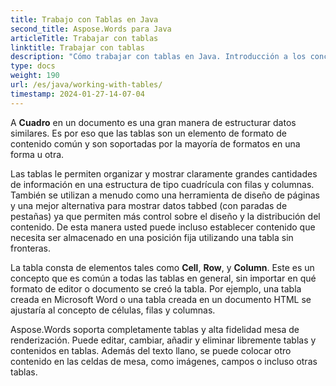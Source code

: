 ```yaml
---
title: Trabajo con Tablas en Java
second_title: Aspose.Words para Java
articleTitle: Trabajar con tablas
linktitle: Trabajar con tablas
description: "Cómo trabajar con tablas en Java. Introducción a los conceptos de nodos de tabla Aspose.Words para Java."
type: docs
weight: 190
url: /es/java/working-with-tables/
timestamp: 2024-01-27-14-07-04
---
```


A **Cuadro** en un documento es una gran manera de estructurar datos similares. Es por eso que las tablas son un elemento de formato de contenido común y son soportadas por la mayoría de formatos en una forma u otra.

Las tablas le permiten organizar y mostrar claramente grandes cantidades de información en una estructura de tipo cuadrícula con filas y columnas. También se utilizan a menudo como una herramienta de diseño de páginas y una mejor alternativa para mostrar datos tabbed (con paradas de pestañas) ya que permiten más control sobre el diseño y la distribución del contenido. De esta manera usted puede incluso establecer contenido que necesita ser almacenado en una posición fija utilizando una tabla sin fronteras.

La tabla consta de elementos tales como **Cell**, **Row**, y **Column**. Este es un concepto que es común a todas las tablas en general, sin importar en qué formato de editor o documento se creó la tabla. Por ejemplo, una tabla creada en Microsoft Word o una tabla creada en un documento HTML se ajustaría al concepto de células, filas y columnas.

Aspose.Words soporta completamente tablas y alta fidelidad mesa de renderización. Puede editar, cambiar, añadir y eliminar libremente tablas y contenidos en tablas. Además del texto llano, se puede colocar otro contenido en las celdas de mesa, como imágenes, campos o incluso otras tablas.
